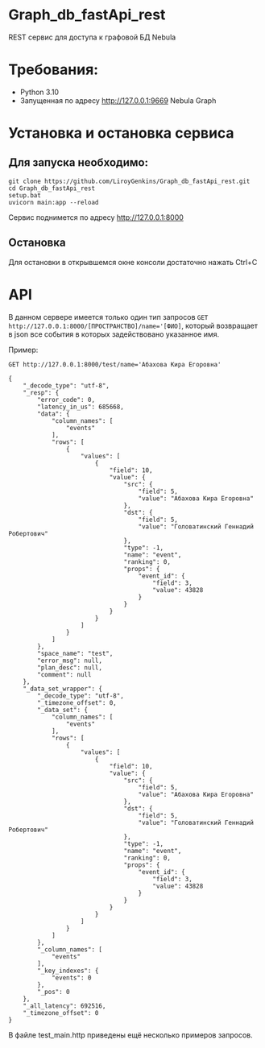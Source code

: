 # Graph_db_fastApi_rest
REST сервис для доступа к графовой БД Nebula

# Требования:
* Python 3.10
* Запущенная по адресу http://127.0.0.1:9669 Nebula Graph

# Установка и остановка сервиса
## Для запуска необходимо:
```
git clone https://github.com/LiroyGenkins/Graph_db_fastApi_rest.git
cd Graph_db_fastApi_rest  
setup.bat 
uvicorn main:app --reload
```
Сервис поднимется по адресу http://127.0.0.1:8000

## Остановка
Для остановки в открывшемся окне консоли достаточно нажать Ctrl+C

# API
В данном сервере имеется только один тип запросов `GET http://127.0.0.1:8000/[ПРОСТРАНСТВО]/name='[ФИО]`, который возвращает в json все события в которых задействовано указанное имя.

Пример:
```
GET http://127.0.0.1:8000/test/name='Абахова Кира Егоровна'

{
    "_decode_type": "utf-8",
    "_resp": {
        "error_code": 0,
        "latency_in_us": 685668,
        "data": {
            "column_names": [
                "events"
            ],
            "rows": [
                {
                    "values": [
                        {
                            "field": 10,
                            "value": {
                                "src": {
                                    "field": 5,
                                    "value": "Абахова Кира Егоровна"
                                },
                                "dst": {
                                    "field": 5,
                                    "value": "Головатинский Геннадий Робертович"
                                },
                                "type": -1,
                                "name": "event",
                                "ranking": 0,
                                "props": {
                                    "event_id": {
                                        "field": 3,
                                        "value": 43828
                                    }
                                }
                            }
                        }
                    ]
                }
            ]
        },
        "space_name": "test",
        "error_msg": null,
        "plan_desc": null,
        "comment": null
    },
    "_data_set_wrapper": {
        "_decode_type": "utf-8",
        "_timezone_offset": 0,
        "_data_set": {
            "column_names": [
                "events"
            ],
            "rows": [
                {
                    "values": [
                        {
                            "field": 10,
                            "value": {
                                "src": {
                                    "field": 5,
                                    "value": "Абахова Кира Егоровна"
                                },
                                "dst": {
                                    "field": 5,
                                    "value": "Головатинский Геннадий Робертович"
                                },
                                "type": -1,
                                "name": "event",
                                "ranking": 0,
                                "props": {
                                    "event_id": {
                                        "field": 3,
                                        "value": 43828
                                    }
                                }
                            }
                        }
                    ]
                }
            ]
        },
        "_column_names": [
            "events"
        ],
        "_key_indexes": {
            "events": 0
        },
        "_pos": 0
    },
    "_all_latency": 692516,
    "_timezone_offset": 0
}
```
В файле test_main.http приведены ещё несколько примеров запросов.
